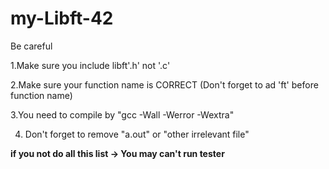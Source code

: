 # my-Libft-42

Be careful

1.Make sure you include libft'.h' not '.c'

2.Make sure your function name is CORRECT (Don't forget to ad 'ft' before function name)

3.You need to compile by "gcc -Wall -Werror -Wextra" 

4. Don't forget to remove "a.out" or "other irrelevant file" 

**if you not do all this list -> You may can't run tester**

